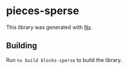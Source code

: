 # pieces-sperse

This library was generated with [Nx](https://nx.dev).

## Building

Run `nx build blocks-sperse` to build the library.
